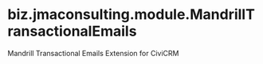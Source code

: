 biz.jmaconsulting.module.MandrillTransactionalEmails
====================================================

Mandrill Transactional Emails Extension for CiviCRM